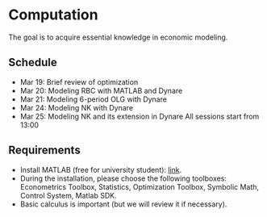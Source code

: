 # Computation

The goal is to acquire essential knowledge in economic modeling.

## Schedule
- Mar 19: Brief review of optimization
- Mar 20: Modeling RBC with MATLAB and Dynare
- Mar 21: Modeling 6-period OLG with Dynare
- Mar 24: Modeling NK with Dynare
- Mar 25: Modeling NK and its extension in Dynare
All sessions start from 13:00 

## Requirements
- Install MATLAB (free for university student): [link](https://www.mathworks.com/academia/tah-portal/tohoku-university-31485743.html).
- During the installation, please choose the following toolboxes: Econometrics Toolbox, Statistics, Optimization Toolbox, Symbolic Math, Control System, Matlab SDK.
- Basic calculus is important (but we will review it if necessary).
